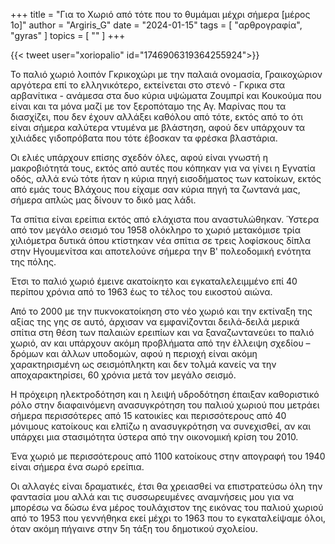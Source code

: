 +++
title = "Για το Χωριό από τότε που το θυμάμαι μέχρι σήμερα [μέρος 1ο]"
author = "Argiris_G"
date = "2024-01-15"
tags = [ "αρθρογραφία", "gyras" ]
topics = [ "" ]
+++

{{< tweet user="xoriopalio" id="1746906319364255924">}}

Το παλιό χωριό λοιπόν Γκρικοχώρι με την παλαιά ονομασία, Γραικοχώριον αργότερα επί το ελληνικότερο, εκτείνεται στο στενό - Γκρικα στα αρβανίτικα -  ανάμεσα στα δυο κύρια  υψώματα Ζουμπρί και Κουκούμα που είναι και τα μόνα μαζί με τον ξεροπόταμο της Αγ. Μαρίνας που τα διασχίζει, που δεν έχουν αλλάξει καθόλου από τότε, εκτός από το ότι είναι σήμερα καλύτερα ντυμένα με βλάστηση, αφού δεν υπάρχουν τα χιλιάδες γιδοπρόβατα που τότε έβοσκαν τα φρέσκα βλαστάρια.

Οι ελιές υπάρχουν επίσης σχεδόν όλες, αφού είναι γνωστή η μακροβιότητά τους, εκτός από αυτές που κόπηκαν για να γίνει η Εγνατία οδός,  αλλά ενώ τότε ήταν η κύρια πηγή εισοδήματος των κατοίκων, εκτός από εμάς τους Βλάχους που είχαμε σαν  κύρια πηγή τα ζωντανά μας, σήμερα απλώς μας δίνουν το δικό μας λάδι.

Τα σπίτια είναι ερείπια εκτός από ελάχιστα που αναστυλώθηκαν. Ύστερα από τον μεγάλο σεισμό του 1958 ολόκληρο το χωριό μετακόμισε τρία χιλιόμετρα δυτικά όπου κτίστηκαν νέα σπίτια σε τρεις λοφίσκους δίπλα στην Ηγουμενίτσα και αποτελούνε σήμερα την Β' πολεοδομική ενότητα της πόλης.

Έτσι το παλιό χωριό έμεινε ακατοίκητο και εγκαταλελειμμένο επί 40 περίπου χρόνια από το 1963 έως το τέλος του εικοστού αιώνα.

Από το 2000 με την  πυκνοκατοίκηση στο νέο χωριό και την εκτίναξη της αξίας της γης σε αυτό, άρχισαν να εμφανίζονται δειλά-δειλά μερικά σπίτια στη θέση των παλαιών ερειπίων και να ξαναζωντανεύει το παλιό χωριό, αν και υπάρχουν ακόμη προβλήματα   από την έλλειψη σχεδίου – δρόμων και άλλων υποδομών, αφού η περιοχή είναι ακόμη χαρακτηρισμένη ως σεισμόπληκτη και δεν τολμά κανείς να την αποχαρακτηρίσει, 60 χρόνια μετά τον μεγάλο σεισμό.

Η πρόχειρη ηλεκτροδότηση και η λειψή υδροδότηση έπαιξαν καθοριστικό ρόλο στην διαφαινόμενη ανασυγκρότηση του παλιού χωριού που μετράει σήμερα περισσότερες από 15 κατοικίες και περισσότερους από 40 μόνιμους κατοίκους και ελπίζω η ανασυγκρότηση να συνεχισθεί, αν και υπάρχει μια στασιμότητα ύστερα από την οικονομική κρίση του 2010.

Ένα χωριό με περισσότερους από 1100 κατοίκους στην απογραφή του 1940 είναι σήμερα ένα σωρό ερείπια.

Οι αλλαγές είναι δραματικές, έτσι θα χρειασθεί να επιστρατεύσω όλη την φαντασία μου αλλά και τις συσσωρευμένες αναμνήσεις μου για να μπορέσω να δώσω ένα μέρος τουλάχιστον της εικόνας του παλιού χωριού από το 1953 που γεννήθηκα εκεί μέχρι το 1963 που το εγκαταλείψαμε όλοι, όταν ακόμη πήγαινε στην 5η τάξη του δημοτικού σχολείου.
